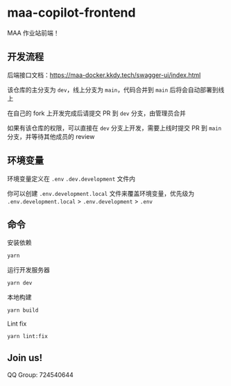 # maa-copilot-frontend

MAA 作业站前端！

## 开发流程

后端接口文档：https://maa-docker.kkdy.tech/swagger-ui/index.html

该仓库的主分支为 `dev`，线上分支为 `main`，代码合并到 `main` 后将会自动部署到线上

在自己的 fork 上开发完成后请提交 PR 到 `dev` 分支，由管理员合并

如果有该仓库的权限，可以直接在 `dev` 分支上开发，需要上线时提交 PR 到 `main` 分支，并等待其他成员的 review

## 环境变量

环境变量定义在 `.env` `.dev.development` 文件内

你可以创建 `.env.development.local` 文件来覆盖环境变量，优先级为 `.env.development.local` > `.env.development` > `.env`

## 命令

安装依赖

```bash
yarn
```

运行开发服务器

```bash
yarn dev
```

本地构建

```bash
yarn build
```

Lint fix

```bash
yarn lint:fix
```

## Join us!

QQ Group: 724540644

